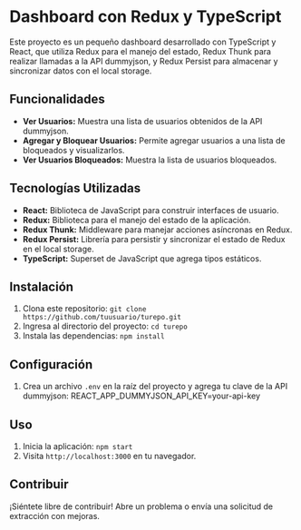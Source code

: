 # Dashboard con Redux y TypeScript

Este proyecto es un pequeño dashboard desarrollado con TypeScript y React, que utiliza Redux para el manejo del estado, Redux Thunk para realizar llamadas a la API dummyjson, y Redux Persist para almacenar y sincronizar datos con el local storage.

## Funcionalidades

- **Ver Usuarios:** Muestra una lista de usuarios obtenidos de la API dummyjson.
- **Agregar y Bloquear Usuarios:** Permite agregar usuarios a una lista de bloqueados y visualizarlos.
- **Ver Usuarios Bloqueados:** Muestra la lista de usuarios bloqueados.

## Tecnologías Utilizadas

- **React:** Biblioteca de JavaScript para construir interfaces de usuario.
- **Redux:** Biblioteca para el manejo del estado de la aplicación.
- **Redux Thunk:** Middleware para manejar acciones asíncronas en Redux.
- **Redux Persist:** Librería para persistir y sincronizar el estado de Redux en el local storage.
- **TypeScript:** Superset de JavaScript que agrega tipos estáticos.

## Instalación

1. Clona este repositorio: `git clone https://github.com/tuusuario/turepo.git`
2. Ingresa al directorio del proyecto: `cd turepo`
3. Instala las dependencias: `npm install`

## Configuración

1. Crea un archivo `.env` en la raíz del proyecto y agrega tu clave de la API dummyjson: REACT_APP_DUMMYJSON_API_KEY=your-api-key
## Uso

1. Inicia la aplicación: `npm start`
2. Visita `http://localhost:3000` en tu navegador.

## Contribuir

¡Siéntete libre de contribuir! Abre un problema o envía una solicitud de extracción con mejoras.
